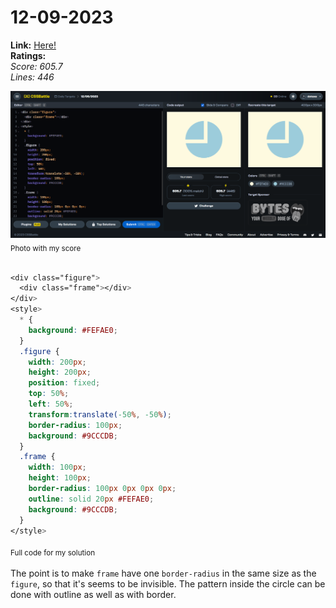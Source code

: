 # 12-09-2023

**Link:** [Here!](https://cssbattle.dev/play/97lYDZ08hstqexDs9HeT)
<br>
**Ratings:**
<br>
*Score: 605.7*
<br>
*Lines: 446*

![12-09-2023](/daily-targets/12-09-2023/12-09-2023-solution.png)
<sub>Photo with my score</sub>
<br>
<br>

```css
<div class="figure">
  <div class="frame"></div>
</div>
<style>
  * {
    background: #FEFAE0;
  }
  .figure {
    width: 200px;
    height: 200px;
    position: fixed;
    top: 50%;
    left: 50%;
    transform:translate(-50%, -50%);
    border-radius: 100px;
    background: #9CCCDB;
  }
  .frame {
    width: 100px;
    height: 100px;
    border-radius: 100px 0px 0px 0px;
    outline: solid 20px #FEFAE0;
    background: #9CCCDB;
  }
</style>

```
<sub>Full code for my solution</sub>
<br>
<br>
The point is to make `frame` have one `border-radius` in the same size as the `figure`, so that it's seems to be invisible. The pattern inside the circle can be done with outline as well as with border.